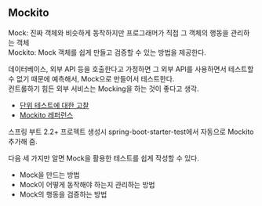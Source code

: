 ## Mockito
Mock: 진짜 객체와 비슷하게 동작하지만 프로그래머가 직접 그 객체의 행동을 관리하는 객체  
Mockito: Mock 객체를 쉽게 만들고 검증할 수 있는 방법을 제공한다.  
  
데이터베이스, 외부 API 등을 호출한다고 가정하면 그 외부 API를 사용하면서 테스트할 수 없기 때문에 예측해서, Mock으로 만들어서 테스트한다.  
컨트롤하기 힘든 외부 서비스는 Mocking을 하는 것이 좋다고 생각.  
  
- [단위 테스트에 대한 고찰](https://martinfowler.com/bliki/UnitTest.html)  
- [Mockito 레퍼런스](https://javadoc.io/doc/org.mockito/mockito-core/latest/org/mockito/Mockito.html)  
  
스프링 부트 2.2+ 프로젝트 생성시 spring-boot-starter-test에서 자동으로 Mockito 추가해 줌.  
  
다음 세 가지만 알면 Mock을 활용한 테스트를 쉽게 작성할 수 있다.  
- Mock을 만드는 방법  
- Mock이 어떻게 동작해야 하는지 관리하는 방법  
- Mock의 행동을 검증하는 방법  
  